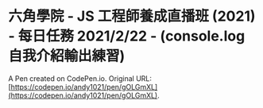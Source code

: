 # 六角學院 - JS 工程師養成直播班 (2021) - 每日任務 2021/2/22 - (console.log 自我介紹輸出練習)

A Pen created on CodePen.io. Original URL: [https://codepen.io/andy1021/pen/gOLGmXL](https://codepen.io/andy1021/pen/gOLGmXL).


